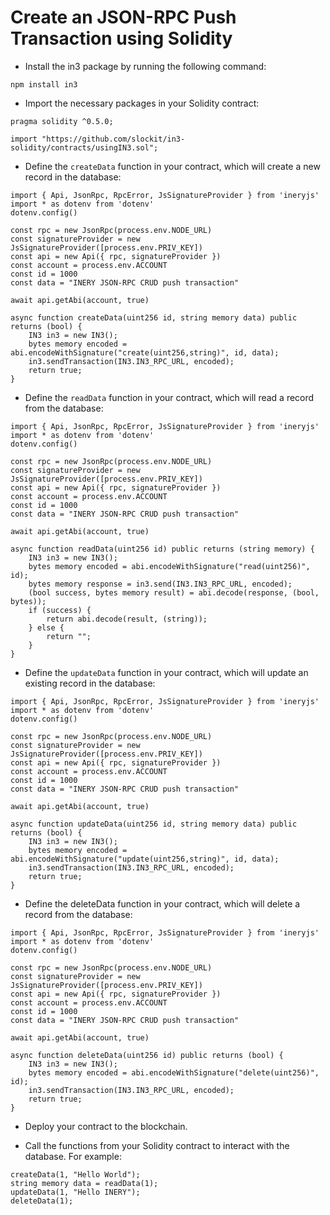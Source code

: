 # Create an JSON-RPC Push Transaction using Solidity

- Install the in3 package by running the following command:
```
npm install in3
```
- Import the necessary packages in your Solidity contract:
```
pragma solidity ^0.5.0;

import "https://github.com/slockit/in3-solidity/contracts/usingIN3.sol";
```
- Define the `createData` function in your contract, which will create a new record in the database:
```
import { Api, JsonRpc, RpcError, JsSignatureProvider } from 'ineryjs'
import * as dotenv from 'dotenv'
dotenv.config()

const rpc = new JsonRpc(process.env.NODE_URL)
const signatureProvider = new JsSignatureProvider([process.env.PRIV_KEY])
const api = new Api({ rpc, signatureProvider })
const account = process.env.ACCOUNT
const id = 1000
const data = "INERY JSON-RPC CRUD push transaction"

await api.getAbi(account, true)

async function createData(uint256 id, string memory data) public returns (bool) {
    IN3 in3 = new IN3();
    bytes memory encoded = abi.encodeWithSignature("create(uint256,string)", id, data);
    in3.sendTransaction(IN3.IN3_RPC_URL, encoded);
    return true;
}

```
- Define the `readData` function in your contract, which will read a record from the database:
```
import { Api, JsonRpc, RpcError, JsSignatureProvider } from 'ineryjs'
import * as dotenv from 'dotenv'
dotenv.config()

const rpc = new JsonRpc(process.env.NODE_URL)
const signatureProvider = new JsSignatureProvider([process.env.PRIV_KEY])
const api = new Api({ rpc, signatureProvider })
const account = process.env.ACCOUNT
const id = 1000
const data = "INERY JSON-RPC CRUD push transaction"

await api.getAbi(account, true)

async function readData(uint256 id) public returns (string memory) {
    IN3 in3 = new IN3();
    bytes memory encoded = abi.encodeWithSignature("read(uint256)", id);
    bytes memory response = in3.send(IN3.IN3_RPC_URL, encoded);
    (bool success, bytes memory result) = abi.decode(response, (bool, bytes));
    if (success) {
        return abi.decode(result, (string));
    } else {
        return "";
    }
}
```
- Define the `updateData` function in your contract, which will update an existing record in the database:
```
import { Api, JsonRpc, RpcError, JsSignatureProvider } from 'ineryjs'
import * as dotenv from 'dotenv'
dotenv.config()

const rpc = new JsonRpc(process.env.NODE_URL)
const signatureProvider = new JsSignatureProvider([process.env.PRIV_KEY])
const api = new Api({ rpc, signatureProvider })
const account = process.env.ACCOUNT
const id = 1000
const data = "INERY JSON-RPC CRUD push transaction"

await api.getAbi(account, true)

async function updateData(uint256 id, string memory data) public returns (bool) {
    IN3 in3 = new IN3();
    bytes memory encoded = abi.encodeWithSignature("update(uint256,string)", id, data);
    in3.sendTransaction(IN3.IN3_RPC_URL, encoded);
    return true;
}
```
- Define the deleteData function in your contract, which will delete a record from the database:
```
import { Api, JsonRpc, RpcError, JsSignatureProvider } from 'ineryjs'
import * as dotenv from 'dotenv'
dotenv.config()

const rpc = new JsonRpc(process.env.NODE_URL)
const signatureProvider = new JsSignatureProvider([process.env.PRIV_KEY])
const api = new Api({ rpc, signatureProvider })
const account = process.env.ACCOUNT
const id = 1000
const data = "INERY JSON-RPC CRUD push transaction"

await api.getAbi(account, true)

async function deleteData(uint256 id) public returns (bool) {
    IN3 in3 = new IN3();
    bytes memory encoded = abi.encodeWithSignature("delete(uint256)", id);
    in3.sendTransaction(IN3.IN3_RPC_URL, encoded);
    return true;
}
```
- Deploy your contract to the blockchain.

- Call the functions from your Solidity contract to interact with the database. For example:
```
createData(1, "Hello World");
string memory data = readData(1);
updateData(1, "Hello INERY");
deleteData(1);
```
